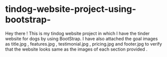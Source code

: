 # tindog-website-project-using-bootstrap-
Hey there ! This is my tindog website project in which I have the tinder website for dogs by using BootStrap. I have also attached the goal images as title.jpg , features.jpg , testimonial.jpg , pricing.jpg and footer.jpg to verify that the website looks same as the images of each section provided .
